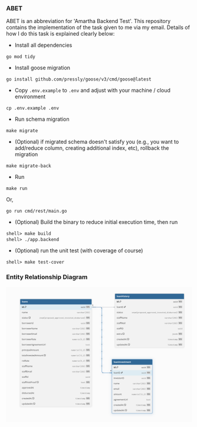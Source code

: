 ### ABET

ABET is an abbreviation for 'Amartha Backend Test'. This repository contains the implementation of the task given to me via my email. Details of how I do this task is explained clearly below:

- Install all dependencies

```
go mod tidy
```

- Install goose migration

```
go install github.com/pressly/goose/v3/cmd/goose@latest
```

- Copy ```.env.example``` to ```.env``` and adjust with your machine / cloud environment

```
cp .env.example .env
```

- Run schema migration

```
make migrate
```

- (Optional) if migrated schema doesn't satisfy you (e.g., you want to add/reduce column, creating additional index, etc), rollback the migration

```
make migrate-back
```

- Run

```
make run
```

Or,

```
go run cmd/rest/main.go
```

- (Optional) Build the binary to reduce initial execution time, then run

```
shell> make build
shell> ./app.backend
```

- (Optional) run the unit test (with coverage of course)

```
shell> make test-cover
```

### Entity Relationship Diagram

![image](abet-erd.png)